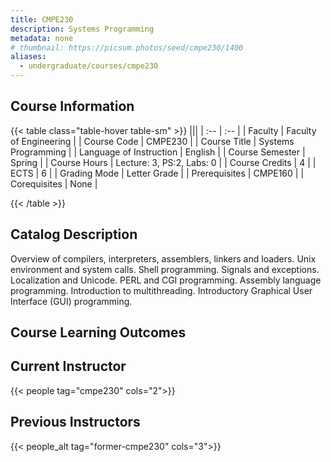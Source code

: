 ```yaml
---
title: CMPE230
description: Systems Programming
metadata: none
# thumbnail: https://picsum.photos/seed/cmpe230/1400
aliases:
  - undergraduate/courses/cmpe230
---
```


## Course Information

<!-- prettier-ignore-start -->
{{< table class="table-hover table-sm" >}}
|||
| :-- | :-- |
| Faculty | Faculty of Engineering |
| Course Code | CMPE230 |
| Course Title | Systems Programming |
| Language of Instruction | English |
| Course Semester | Spring |
| Course Hours | Lecture: 3, PS:2, Labs: 0 |
| Course Credits | 4 |
| ECTS | 6 |
| Grading Mode | Letter Grade |
| Prerequisites | CMPE160 |
| Corequisites | None |

{{< /table >}}
<!-- prettier-ignore-end -->

## Catalog Description

Overview of compilers, interpreters, assemblers, linkers and loaders. Unix environment and system calls. Shell programming. Signals and exceptions. Localization and Unicode. PERL and CGI programming. Assembly language programming. Introduction to multithreading. Introductory Graphical User Interface (GUI) programming.

## Course Learning Outcomes

## Current Instructor

{{< people tag="cmpe230" cols="2">}}

## Previous Instructors

{{< people_alt tag="former-cmpe230" cols="3">}}
